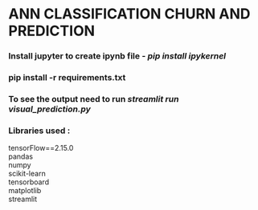# ANN CLASSIFICATION CHURN AND PREDICTION
### Install jupyter to create ipynb file  - **_pip install ipykernel_** <br/>
### pip install -r requirements.txt<br/>
### To see the output need to run **_streamlit run visual_prediction.py_** <br/>

### Libraries used :
  tensorFlow==2.15.0 <br/>
  pandas<br/>
  numpy<br/>
  scikit-learn<br/>
  tensorboard<br/>
  matplotlib<br/>
  streamlit<br/>
